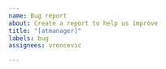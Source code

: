 ```yaml
---
name: Bug report
about: Create a report to help us improve
title: "[atmanager]"
labels: bug
assignees: vroncevic

---
```



